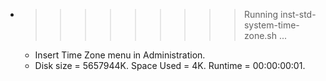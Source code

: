 * >>>>>>>>> Running inst-std-system-time-zone.sh ...
  * Insert Time Zone menu in Administration.
  * Disk size = 5657944K. Space Used = 4K. Runtime = 00:00:00:01.
